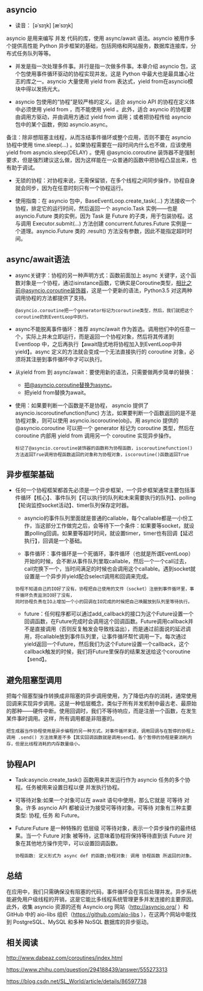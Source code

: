## asyncio 

* 读音： [əˈsɪŋk] [æˈsɪŋk]

asyncio 是用来编写 并发 代码的库，使用 async/await 语法。asyncio 被用作多个提供高性能 Python 异步框架的基础，包括网络和网站服务，数据库连接库，分布式任务队列等等。

* 并发是指一次处理多件事。并行是指一次做多件事。本章介绍 asyncio 包，这个包使用事件循环驱动的协程实现并发。这是 Python 中最大也是最具雄心壮志的库之一。asyncio 大量使用 yield from 表达式，yield from在asyncio模块中得以发扬光大。


* asyncio 包使用的“协程”是较严格的定义。适合 asyncio API 的协程在定义体中必须使用 yield from ，而不能使用 yield 。此外，适合 asyncio 的协程要由调用方驱动，并由调用方通过 yield from 调用；或者把协程传给 asyncio 包中的某个函数，例如 asyncio.async。


备注：除非想阻塞主线程，从而冻结事件循环或整个应用，否则不要在 asyncio 协程中使用 time.sleep(...) 。如果协程需要在一段时间内什么也不做，应该使用 yield from asyncio.sleep(DELAY) 。使用 @asyncio.coroutine 装饰器不是强制要求，但是强烈建议这么做，因为这样能在一众普通的函数中把协程凸显出来，也有助于调试。

* 无锁的协程：对协程来说，无需保留锁，在多个线程之间同步操作，协程自身就会同步，因为在任意时刻只有一个协程运行。

* 使用指南：在 asyncio 包中，BaseEventLoop.create_task(...) 方法接收一个协程，排定它的运行时间，然后返回一个 asyncio.Task 实例——也是 asyncio.Future 类的实例，因为 Task 是 Future 的子类，用于包装协程。这与调用 Executor.submit(...) 方法创建 concurrent.futures.Future 实例是一个道理。asyncio.Future 类的 .result() 方法没有参数，因此不能指定超时时间。

## async/await语法

* async关键字：协程的另一种声明方式：函数前面加上 async 关键字，这个函数对象是一个协程，通过isinstance函数，它确实是Coroutine类型，相比之前@asyncio.coroutine装饰器，这是一个更新的语法，Python3.5 对这两种调用协程的方法都提供了支持。
    ```
    @asyncio.coroutine把一个generator标记为coroutine类型，然后，我们就把这个coroutine扔到EventLoop中执行。
    ```

* async不能脱离事件循环：推荐 async/await 作为首选。调用他们中的任意一个，实际上并未立即运行，而是返回一个协程对象，然后将其传递到 Eventloop 中，之后再执行【await隐式地将协程加入到EventLoop中并yield】。async 定义的方法就会变成一个无法直接执行的 coroutine 对象，必须将其注册到事件循环中才可以执行。

* 从yield from 到 async/await：要使用新的语法，只需要做两步简单的替换：
    * 把@asyncio.coroutine替换为async。
    * 把yield from替换为await。 
    
* 使用：如果要判断一个函数是不是协程， asyncio 提供了 asyncio.iscoroutinefunction(func) 方法，如果要判断一个函数返回的是不是协程对象，则可以使用 asyncio.iscoroutine(obj)。用 asyncio 提供的 @asyncio.coroutine 可以把一个 generator 标记为 coroutine 类型，然后在 coroutine 内部用 yield from 调用另一个 coroutine 实现异步操作。
    ```
    标记了@asyncio.coroutine装饰器的函数称为协程函数，iscoroutinefunction()方法返回True调用协程函数返回的对象称为协程对象，iscoroutine()函数返回True
    ```
    


## 异步框架基础

* 任何一个协程框架都首先必须是一个异步框架，一个异步框架通常主要包括事件循环【核心】、事件队列【可以执行的队列和未来需要执行的队列】、polling【轮询监控socket活动】、timer队列保存定时器。
    * asyncio的事件队列里面就是普通的callable，每个callable都是一小份工作，当这部分工作做完之后，会等待下一个条件：如果要等socket，就设置polling回调。如果要等超时时间，就设置timer，timer也有回调【延迟执行】，回调是一个基础。
    
    * 事件循环：事件循环是一个死循环，事件循环（也就是所谓EventLoop）开始的时候，会不断从事件队列里取callable，然后一个一个call过去，call完换下一个，当时间满足的时候也会调用这个callable。遇到socket就设置是一个异步并yield配合select调用和回调来完成。
    ```
    协程不知道自己的IO好了没有，协程把自己使用的文件（socket）注册到事件循环里，事件循环负责监测IO好了没有，
    同时协程负责在IO上增加一个小的回调在IO完成的时候把自己唤醒放到队列里等待执行。
    ```
    * future：任何程序都可以通过add_callback的接口为这个Future设置一个回调函数，在Future完成时会调用这个回调函数。Future调用callback并不是直接调用（否则反复触发会导致栈溢出），而是通过前面说的延迟调用，将callable放到事件队列里，让事件循环帮忙调用一下。每次通过yield返回一个Future，然后我们为这个Future设置一个callback，这个callback触发的时候，我们将Future里保存的结果发送给这个coroutine【send】。


## 避免阻塞型调用

把每个阻塞型操作转换成非阻塞的异步调用使用，为了降低内存的消耗，通常使用回调来实现异步调用。这是一种低层概念，类似于所有并发机制中最古老、最原始的那种——硬件中断。使用回调时，我们不等待响应，而是注册一个函数，在发生某件事时调用。这样，所有调用都是非阻塞的。
```
把生成器当作协程使用是异步编程的另一种方式。对事件循环来说，调用回调与在暂停的协程上调用 .send() 方法效果差不多【其实回调函数就是调用send】。各个暂停的协程是要消耗内存，但是比线程消耗的内存数量级小。
```

## 协程API

* Task:asyncio.create_task() 函数用来并发运行作为 asyncio 任务的多个协程。任务被用来设置日程以便 并发执行协程。

* 可等待对象:如果一个对象可以在 await 语句中使用，那么它就是 可等待 对象。许多 asyncio API 都被设计为接受可等待对象。可等待 对象有三种主要类型: 协程, 任务 和 Future。

* Future:Future 是一种特殊的 低层级 可等待对象，表示一个异步操作的最终结果。当一个 Future 对象 被等待，这意味着协程将保持等待直到该 Future 对象在其他地方操作完毕，可以设置回调函数。

    ```
    协程函数: 定义形式为 async def 的函数;协程对象: 调用 协程函数 所返回的对象。
    ```


## 总结

在应用中，我们只需确保没有阻塞的代码，事件循环会在背后处理并发。异步系统能避免用户级线程的开销，这是它能比多线程系统管理更多并发连接的主要原因。此外，收集 asyncio 资源的还有 Asyncio.org 网站（http://asyncio.org/ ）和 GitHub 中的 aio-libs 组织（https://github.com/aio-libs ），在这两个网站中能找到 PostgreSQL、MySQL 和多种 NoSQL 数据库的异步驱动。


## 相关阅读

http://www.dabeaz.com/coroutines/index.html

https://www.zhihu.com/question/294188439/answer/555273313

https://blog.csdn.net/SL_World/article/details/86597738
